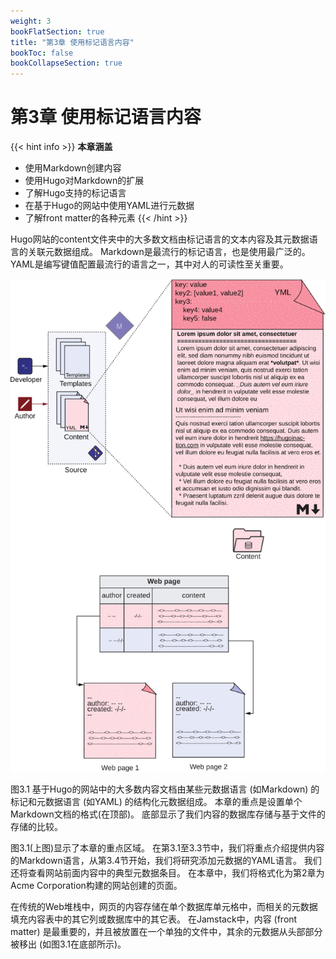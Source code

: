 ```yaml
---
weight: 3
bookFlatSection: true
title: "第3章 使用标记语言内容"
bookToc: false
bookCollapseSection: true
---
```


# 第3章 使用标记语言内容

{{< hint info >}}
**本章涵盖**
- 使用Markdown创建内容
- 使用Hugo对Markdown的扩展
- 了解Hugo支持的标记语言
- 在基于Hugo的网站中使用YAML进行元数据
- 了解front matter的各种元素
{{< /hint >}}

Hugo网站的content文件夹中的大多数文档由标记语言的文本内容及其元数据语言的关联元数据组成。 Markdown是最流行的标记语言，也是使用最广泛的。 YAML是编写键值配置最流行的语言之一，其中对人的可读性至关重要。

![Figure3.1](Figure3.1.svg)

图3.1 基于Hugo的网站中的大多数内容文档由某些元数据语言 (如Markdown) 的标记和元数据语言 (如YAML) 的结构化元数据组成。 本章的重点是设置单个Markdown文档的格式(在顶部)。 底部显示了我们内容的数据库存储与基于文件的存储的比较。

图3.1(上图)显示了本章的重点区域。 在第3.1至3.3节中，我们将重点介绍提供内容的Markdown语言，从第3.4节开始，我们将研究添加元数据的YAML语言。 我们还将查看网站前面内容中的典型元数据条目。 在本章中，我们将格式化为第2章为Acme Corporation构建的网站创建的页面。

在传统的Web堆栈中，网页的内容存储在单个数据库单元格中，而相关的元数据填充内容表中的其它列或数据库中的其它表。 在Jamstack中，内容 (front matter) 是最重要的，并且被放置在一个单独的文件中，其余的元数据从头部部分被移出 (如图3.1在底部所示)。
